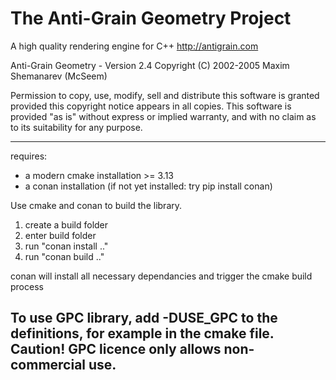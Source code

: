 # The Anti-Grain Geometry Project

A high quality rendering engine for C++
http://antigrain.com

Anti-Grain Geometry - Version 2.4
Copyright (C) 2002-2005 Maxim Shemanarev (McSeem)

Permission to copy, use, modify, sell and distribute this software
is granted provided this copyright notice appears in all copies.
This software is provided "as is" without express or implied
warranty, and with no claim as to its suitability for any purpose.

---------------------------------

requires: 
- a modern cmake installation >= 3.13
- a conan installation (if not yet installed: try pip install conan)


Use cmake and conan to build the library.

1. create a build folder
2. enter build folder
3. run "conan install .."
4. run "conan build .."

conan will install all necessary dependancies and trigger the cmake build process

To use GPC library, add -DUSE_GPC to the definitions, for example in the cmake file.
Caution! GPC licence only allows non-commercial use.
---------------------------------
